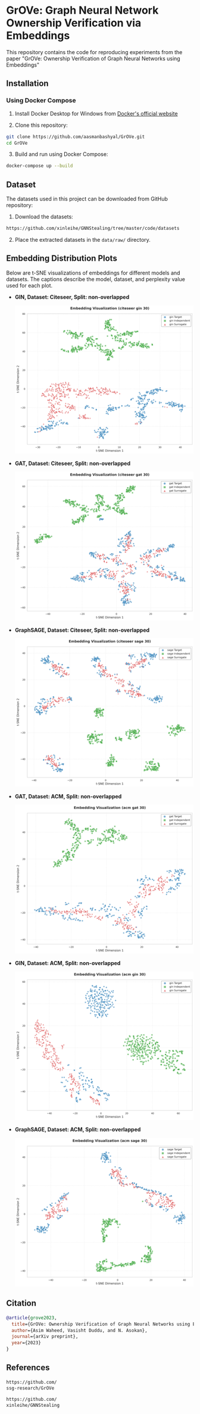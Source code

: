 # GrOVe: Graph Neural Network Ownership Verification via Embeddings

This repository contains the code for reproducing experiments from the paper "GrOVe: Ownership Verification of Graph Neural Networks using Embeddings"

## Installation 

### Using Docker Compose

1. Install Docker Desktop for Windows from [Docker's official website](https://www.docker.com/products/docker-desktop/)

2. Clone this repository:
```bash
git clone https://github.com/aasmanbashyal/GrOVe.git
cd GrOVe
```

3. Build and run using Docker Compose:
```bash
docker-compose up --build
```

## Dataset

The datasets used in this project can be downloaded from GitHub repository:

1. Download the datasets:
```bash
https://github.com/xinleihe/GNNStealing/tree/master/code/datasets
```

2. Place the extracted datasets in the `data/raw/` directory.



## Embedding Distribution Plots

Below are t-SNE visualizations of embeddings for different models and datasets. The captions describe the model, dataset, and perplexity value used for each plot.

- **GIN, Dataset: Citeseer, Split: non-overlapped**

  ![Target vs Independent vs Surrogate Distances](visualizations/non-overlapped/gin_citeseer/citeseer_tsne_per_30.png)

- **GAT, Dataset: Citeseer, Split: non-overlapped**

  ![Target vs Independent vs Surrogate Distances](visualizations/non-overlapped/gat_citeseer/citeseer_tsne_per_30.png)

- **GraphSAGE, Dataset: Citeseer, Split: non-overlapped**

  ![Target vs Independent vs Surrogate Distances](visualizations/non-overlapped/sage_citeseer/citeseer_tsne_per_30.png)


- **GAT, Dataset: ACM, Split: non-overlapped**

  ![Target vs Independent vs Surrogate Distances](visualizations/non-overlapped/gat_acm/acm_tsne_per_30.png)

- **GIN, Dataset: ACM, Split: non-overlapped**

  ![Target vs Independent vs Surrogate Distances](visualizations/non-overlapped/gin_acm/acm_tsne_per_30.png)

- **GraphSAGE, Dataset: ACM, Split: non-overlapped**

  ![Target vs Independent vs Surrogate Distances](visualizations/non-overlapped/sage_acm/acm_tsne_per_30.png)

## Citation

```bibtex
@article{grove2023,
  title={GrOVe: Ownership Verification of Graph Neural Networks using Embeddings},
  author={Asim Waheed, Vasisht Duddu, and N. Asokan},
  journal={arXiv preprint},
  year={2023}
}
```
## References

```
https://github.com/
ssg-research/GrOVe
```

```
https://github.com/
xinleihe/GNNStealing
```